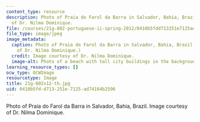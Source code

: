 ```yaml
---
content_type: resource
description: Photo of Praia do Farol da Barra in Salvador, Bahia, Brazil. Image courtesy
  of Dr. Nilma Dominique.
file: /courses/21g-802-portuguese-ii-spring-2012/0410b5fdd713251e7125ad74164b2596_21g-802s12-th.jpg
file_type: image/jpeg
image_metadata:
  caption: Photo of Praia do Farol da Barra in Salvador, Bahia, Brazil. (Image courtesy
    of Dr. Nilma Dominique.)
  credit: Image courtesy of Dr. Nilma Dominique.
  image-alt: Photo of a beach with tall city buildings in the background.
learning_resource_types: []
ocw_type: OCWImage
resourcetype: Image
title: 21g-802s12-th.jpg
uid: 0410b5fd-d713-251e-7125-ad74164b2596
---
```

Photo of Praia do Farol da Barra in Salvador, Bahia, Brazil. Image courtesy of Dr. Nilma Dominique.


